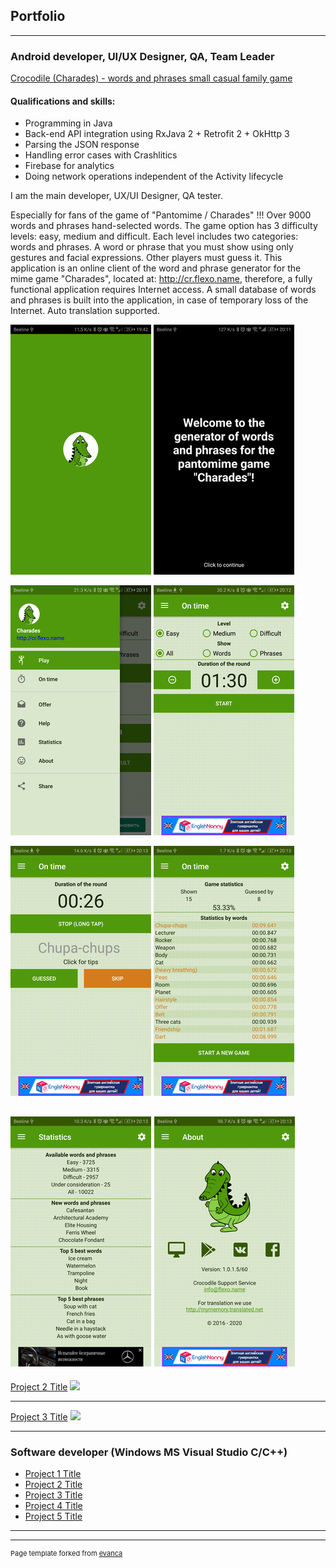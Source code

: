 ## Portfolio

---

### Android developer, UI/UX Designer, QA, Team Leader 

[Crocodile (Charades) - words and phrases small casual family game](https://play.google.com/store/apps/details?id=crocodile.s0l.com.crocodile)
#### Qualifications and skills:
- Programming in Java
- Back-end API integration using RxJava 2 + Retrofit 2 + OkHttp 3
- Parsing the JSON response
- Handling error cases with Crashlitics
- Firebase for analytics
- Doing network operations independent of the Activity lifecycle

I am the main developer, UX/UI Designer, QA tester. 

Especially for fans of the game of "Pantomime / Charades" !!!
Over 9000 words and phrases hand-selected words.
The game option has 3 difficulty levels: easy, medium and difficult. Each level includes two categories: words and phrases. A word or phrase that you must show using only gestures and facial expressions. Other players must guess it.
This application is an online client of the word and phrase generator for the mime game "Charades", located at: http://cr.flexo.name, therefore, a fully functional application requires Internet access.
A small database of words and phrases is built into the application, in case of temporary loss of the Internet.
Auto translation supported.

<img src="images/1croco_splash_result.png?raw=true"/> <img src="images/2croco_welcome_result.png?raw=true"/>

<img src="images/3croco_menu_result.png?raw=true"/> <img src="images/4croco_main_result.png?raw=true"/>

<img src="images/5croco_time_play_result.png?raw=true"/> <img src="images/6croco_time_end_result.png?raw=true"/>

<img src="images/7croco_stat_result.png?raw=true"/> <img src="images/8croco_about_result.png?raw=true"/>
---
[Project 2 Title](/pdf/sample_presentation.pdf)
<img src="images/dummy_thumbnail.jpg?raw=true"/>

---
[Project 3 Title](http://example.com/)
<img src="images/dummy_thumbnail.jpg?raw=true"/>

---

### Software developer (Windows MS Visual Studio C/C++)

- [Project 1 Title](http://example.com/)
- [Project 2 Title](http://example.com/)
- [Project 3 Title](http://example.com/)
- [Project 4 Title](http://example.com/)
- [Project 5 Title](http://example.com/)

---




---
<p style="font-size:11px">Page template forked from <a href="https://github.com/evanca/quick-portfolio">evanca</a></p>
<!-- Remove above link if you don't want to attibute -->
